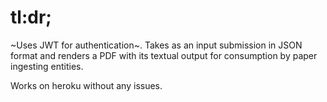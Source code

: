 # tl:dr;

~Uses JWT for authentication~. Takes as an input submission in JSON format and renders a PDF with its textual output for consumption by paper ingesting entities.

Works on heroku without any issues.
